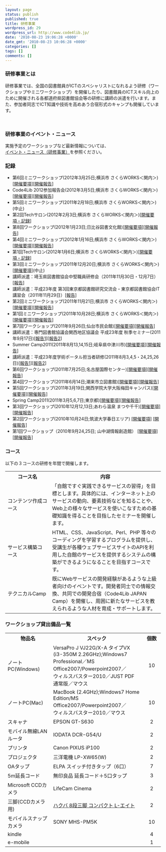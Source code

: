 ```yaml
---
layout: page
status: publish
published: true
title: 研修事業
wordpress_id: 29
wordpress_url: http://www.code4lib.jp/
date: '2010-08-23 19:06:28 +0000'
date_gmt: '2010-08-23 10:06:28 +0000'
categories: []
tags: []
comments: []
---
```

<h3>研修事業とは</h3>
<div id="_mcePaste">研修事業では、全国の図書館員がICTのスペシャリストになれるよう研修（ワークショップやミニワークショップ）を開催したり、図書館員のICTスキル向上のために開催される各都道府県図書館協会等の研修に講師の派遣を行います。また、参加者同志でICT知識や技術を高めあう合宿形式のキャンプも開催しています。</div>
<p>&nbsp;</p>
<h3>研修事業のイベント・ニュース</h3>
<p>実施予定のワークショップなど最新情報については、<br />
<a href="http://www.code4lib.jp/category/instructions/">イベント・ニュース（研修事業）</a>を参照ください。</p>
<h3>記録</h3>
<ul>
<li>第6回ミニワークショップ(2012年3月25日;横浜市 さくらWORKS＜関内＞)[<a href="http://www.code4lib.jp/2012/02/977/">開催要項</a>][<a title="開催報告" href="http://www.code4lib.jp/2012/03/1037/">開催報告</a>]</li>
<li>Code4Lib 2012参加報告会(2012年3月5日;横浜市 さくらWORKS＜関内＞)[<a href="http://www.code4lib.jp/2012/02/947/">開催要項</a>][<a href="http://www.code4lib.jp/2012/03/1000/">開催報告</a>]</li>
<li>第5回ミニワークショップ(2011年2月18日;横浜市 さくらWORKS＜関内＞)(中止)</li>
<li>第2回Techサロン(2012年2月3日;横浜市 さくらWORKS＜関内＞)[<a href="http://www.code4lib.jp/2012/01/906/">開催要項・記録</a>]</li>
<li>第8回ワークショップ(2012年1月23日;日比谷図書文化館)[<a href="http://www.code4lib.jp/2011/12/684/">開催要項</a>][<a href="http://www.code4lib.jp/2012/01/920/">開催報告</a>]</li>
<li>第4回ミニワークショップ(2012年1月16日;横浜市 さくらWORKS＜関内＞)[<a href="http://www.code4lib.jp/2011/12/750/">開催要項</a>][<a title="開催報告" href="http://www.code4lib.jp/2012/04/1041/">開催報告</a>]</li>
<li>第1回Techサロン(2012年1月6日;横浜市 さくらWORKS＜関内＞)[<a href="http://www.code4lib.jp/2011/12/733/">開催要項・記録</a>]</li>
<li>第3回ミニワークショップ(2011年12月20日;横浜市 さくらWORKS＜関内＞)[<a href="http://www.code4lib.jp/2011/12/706/">開催要項</a>](中止)</li>
<li>講師派遣：埼玉県図書館協会中堅職員研修会（2011年11月30日・12月7日）[<a href="http://www.code4lib.jp/2012/01/677/">報告</a>]</li>
<li>講師派遣：平成23年度 第3回東京都図書館研究交流会・東京都図書館協会IT講習会（2011年11月29日）[<a href="http://www.code4lib.jp/2011/11/670/">報告</a>]</li>
<li>第2回ミニワークショップ(2011年11月21日;横浜市 さくらWORKS＜関内＞)[<a href="http://www.code4lib.jp/2011/11/626/">開催要項</a>][<a href="http://www.code4lib.jp/2011/11/642/">開催報告</a>]</li>
<li>第1回ミニワークショップ(2011年10月28日;横浜市 さくらWORKS＜関内＞)[<a href="http://www.code4lib.jp/2011/10/591/">開催要項</a>][<a href="http://www.code4lib.jp/2011/11/633/">開催報告</a>]</li>
<li>第7回ワークショップ(2011年9月26日;仙台市民会館)<a href="http://www.code4lib.jp/2011/09/526/">[開催要項]</a><a href="http://www.code4lib.jp/2011/09/559/">[開催報告]</a></li>
<li>講師派遣：専門図書館協議会関西地区協議会 平成23年度 秋季セミナー(2011年9月17日)[<a href="http://d.hatena.ne.jp/josei002-10/20110812/1313116194">報告1</a>][<a href="http://d.hatena.ne.jp/josei002-10/20110919/1316439622">報告2</a>]</li>
<li>Summer Camp2011(2011年8月13,14,15日;岐阜県中津川市)[<a href="http://www.code4lib.jp/2011/07/505/">開催要項</a>][<a href="http://d.hatena.ne.jp/josei002-10/20110819/1313762610">開催報告</a>]</li>
<li>講師派遣：平成23年度学術ポータル担当者研修(2011年8月3,4,5・24,25,26日)[<a href="http://d.hatena.ne.jp/josei002-10/20110731/1312129624">報告1</a>][<a href="http://d.hatena.ne.jp/josei002-10/20110919/1316439622">報告2</a>]</li>
<li>第6回ワークショップ(2011年7月25日;名古屋国際センター)<a href="http://www.code4lib.jp/2011/07/485/">[開催要項]</a><a href="http://d.hatena.ne.jp/josei002-10/20110728/1311816868">[開催報告]</a></li>
<li>第4回ワークショップ(2011年6月14日;潮来市立図書館)<a href="http://www.code4lib.jp/2011/05/444/">[開催要項]</a><a href="http://d.hatena.ne.jp/josei002-10/20110621/1308653589">[開催報告]</a></li>
<li>第5回ワークショップ(2011年3月19日;関西学院大学大阪梅田キャンパス)<a href="http://www.code4lib.jp/2011/03/433/">[開催要項]</a><a href="http://d.hatena.ne.jp/josei002-10/20110411/1302492063">[開催報告]</a></li>
<li>Spring Camp2011(2011年3月5,6,7日;東京都)[<a href="http://www.code4lib.jp/2011/01/360/">開催要項</a>][<a href="http://d.hatena.ne.jp/josei002-10/20110318/1300448576">開催報告</a>]</li>
<li>第3回ワークショップ(2010年12月12,13日;あわら温泉 まつや千千)<a href="http://www.code4lib.jp/2010/11/210/">[開催要項]</a><a href="http://d.hatena.ne.jp/josei002-10/20101213/1292251500">[開催報告]</a></li>
<li>第2回ワークショップ(2010年10月24日;筑波大学春日エリア) <a href="http://www.code4lib.jp/2010/10/175/">[開催要項]</a> <a href="http://d.hatena.ne.jp/josei002-10/20101025/1288003806">[開催報告]</a></li>
<li>第1回ワークショップ（2010年9月24,25日; 山中湖情報創造館） <a href="http://d.hatena.ne.jp/josei002-10/20100907/1283816826">[開催要項]</a><a href="http://d.hatena.ne.jp/josei002-10/20100927/1285576586">[開催報告]</a></li>
</ul>
<h3>コース</h3>
<p>以下の３コースの研修を年間で開催します。</p>
<table class="course">
<tbody>
<tr>
<th style="width: 8em;">コース名</th>
<th>内容</th>
</tr>
<tr>
<td class="first">コンテンツ作成コース</td>
<td>「自館ですぐ実践できるサービスの習得」を目標とします。具体的には、インターネット上のサービスの動向、要素技術などを知ることや、Web上の様々なサービスを使いこなすための基礎知識を得ることを目指したセミナーを開催します。</td>
</tr>
<tr>
<td class="first">サービス構築コース</td>
<td>HTML、CSS、JavaScript、Perl、PHP 等々のコーディングを学習するプログラムを提供し、受講生が各種ウェブサービスサイトのAPIを利用した自館のサービスを提供するシステムの構築ができるようになることを目指すコースです。</td>
</tr>
<tr>
<td class="first">テクニカルCamp</td>
<td>既にWebサービスの開発経験があるような上級者向けのイベントです。開発者同士での情報交換、共同での開発合宿（Code4Lib JAPAN Camp）を開催し、周囲に新たなサービスを教えられるような人材を育成・サポートします。</td>
</tr>
</tbody>
</table>
<h3>ワークショップ貸出備品一覧</h3>
<table>
<tbody>
<tr>
<th style="width: 140px;">物品名</th>
<th style="width: 300px;">スペック</th>
<th style="width: 50px;">個数</th>
</tr>
<tr>
<td>ノートPC(Windows)</td>
<td>VersaPro J VJ22G/X-A タイプVX　(i3-350M 2.26GHz);Windows7 Professional／MS Office2007/Powerpoint2007／<br />
ウィルスバスター2010／JUST PDF 通常版／マウス</td>
<td align="center">10</td>
</tr>
<tr>
<td>ノートPC(Mac)</td>
<td>MacBook (2.4GHz);Windows7 Home Edition/MS Office2007/Powerpoint2007／<br />
ウィルスバスター2010／マウス</td>
<td align="center">10</td>
</tr>
<tr>
<td>スキャナ</td>
<td>EPSON GT-S630</td>
<td align="center">2</td>
</tr>
<tr>
<td>モバイル無線LANルータ</td>
<td>IODATA DCR-G54/U</td>
<td align="center">2</td>
</tr>
<tr>
<td>プリンタ</td>
<td>Canon PIXUS iP100</td>
<td align="center">2</td>
</tr>
<tr>
<td>プロジェクタ</td>
<td>三洋電機 LP-XW65(W)</td>
<td align="center">2</td>
</tr>
<tr>
<td>OAタップ</td>
<td>ELPA スイッチ付きタップ（6口）</td>
<td align="center">7</td>
</tr>
<tr>
<td>5m延長コード</td>
<td>無印良品 延長コード＋5口タップ</td>
<td align="center">3</td>
</tr>
<tr>
<td>Microsoft CCDカメラ</td>
<td>LifeCam Cinema</td>
<td align="center">2</td>
</tr>
<tr>
<td>三脚(CCDカメラ用)</td>
<td><a href="http://www.hakubaphoto.jp/products/detail/0101070017">ハクバ 8段三脚 コンパクト L-エイト</a></td>
<td align="center">2</td>
</tr>
<tr>
<td>モバイルスナップカメラ</td>
<td>SONY MHS-PM5K</td>
<td align="center">10</td>
</tr>
<tr>
<td>kindle</td>
<td></td>
<td align="center">4</td>
</tr>
<tr>
<td>e-mobile</td>
<td></td>
<td align="center">1</td>
</tr>
</tbody>
</table>
